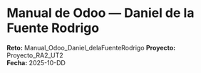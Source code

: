 # Manual de Odoo — Daniel de la Fuente Rodrigo
**Reto:** Manual_Odoo_Daniel_delaFuenteRodrigo
**Proyecto:** Proyecto_RA2_UT2  
**Fecha:** 2025-10-DD
